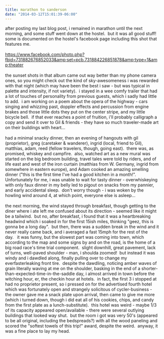 ```yaml
---
title: marathon to sanderson
date: "2014-03-12T15:01:39-06:00"
---
```

after posting my last blog post, i remained in marathon until the next morning, and some stuff went down at the hostel.  but it was all good stuff!  some is documented on the hostel's facebook page including this shot that features me.<br/><br/><a href="https://www.facebook.com/photo.php?fbid=731882676852033&amp;set=pcb.731884226851878&amp;type=1&amp;theater">https://www.facebook.com/photo.php?fbid=731882676852033&amp;set=pcb.731884226851878&amp;type=1&amp;theater</a><br/><br/>the sunset shots in that album came out way better than my phone camera ones, so you might check out the kind of sky-awesomeness i was rewarded with that night (which may have been the best i saw - but was typical in palette and intensity, if not variety).  i stayed in a wee comfy trailer that had a lot of touches of personality from previous guests, which i sadly had little to add.  i am working on a poem about the opera of the highway - cars singing and whizzing past, doppler effects and percussion from engine brakes and those little dots they put on the center stripe, and my little bicycle bell.  if that ever reaches a point of fruition, i'll probably calligraph a copy and send it over to Gil &amp; friends - they have so much traveler-made art on their buildings with heart...<br/><br/>had a minimal snacky dinner, then an evening of hangouts with gil (proprietor), greg (caretaker &amp; wanderer), ingrid (local, friend to Gil), matthias, adam, reed (fellow travelers, though, going east).  there was, as promised, whiskey and campfire.  also, watched art as a new mural was started on the big bedroom building, travel tales were told by riders, and of life east and west of the iron curtain (matthias from W. Germany, ingrid from somewhere in eastern europe), and Adam cooked an amazing smelling dinner ("this is the first time I've had a good kitchen in a month!".  Unfortunately for me, i was unable to wait for tasty dinner - overwhiskeying with only faux dinner in my belly led to pigout on snacks from my pannier, and early accidental sleep.  don't worry though - i was woken by the howling wind around 4, at which point, everyone else is asleep...<br/><br/>the next morning, the wind stayed through breakfast, though getting to the diner where i ate left me confused about its direction - seemed like it might be a tailwind.  but no, after breakfast, i found that it was a heartbreaking headwind which i soaked in for the first 15ish miles, thinking "geez, this is gonna be a long day".  but then, there was a sudden break in the wind and it never really came back, and i averaged a fast 15mph for the rest of the day.   it was funny, but the slowest part was coming into town, which according to the map and some signs by and on the road, is the home of a big road race's time trial component.  slight downhill, great pavement, lack of turns, well-paved shoulder - man, i shoulda zoomed!  but instead it was windy and i dawdled along, finally pulling over to change my everfasterleaking front tire.  despite the dawdling, noticing amber waves of grain literally waving at me on the shoulder, basking in the end of a shorter-than-expected-time-in-the-saddle day, i almost arrived in town before the witching hour, er, the checkin hour at hotels.  in fact, the first 3 i stopped at had no proprietor present, so i pressed on for the advertised fourth hotel which was fortunately open and strangely solicitous of cycler-business - the owner gave me a snack plate upon arrival, then came to give me more (which i turned down, though i did eat all of his cookies, chips, and candy from the first plate as a lunch-substitute).  this hotel was weird - maybe 1/3 of its capacity appeared open/available - there were several outlying buildings that looked way shut.  but the room i got was very 50's (appeared to be all original, including the bedspreads?) with all the wood paneling and scored the "softest towels of this trip!" award, despite the weird.  anyway, it was a fine place to lay my head.</p>
